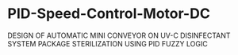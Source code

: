 # PID-Speed-Control-Motor-DC
DESIGN OF AUTOMATIC MINI CONVEYOR ON UV-C DISINFECTANT SYSTEM PACKAGE STERILIZATION USING PID FUZZY LOGIC
